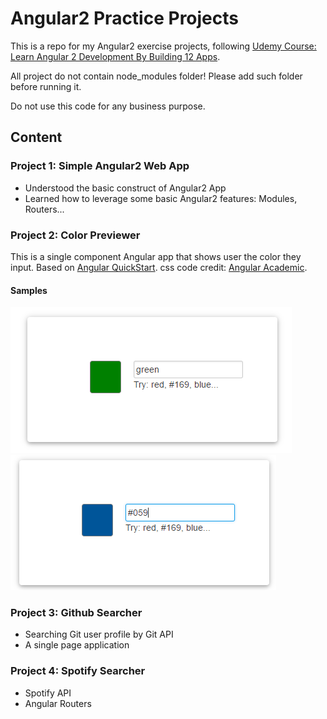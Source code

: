 # Angular2 Practice Projects

This is a repo for my Angular2 exercise projects, following [Udemy Course: Learn Angular 2 Development By Building 12 Apps](https://www.udemy.com/learn-angular-2-development-by-building-10-apps).

All project do not contain node_modules folder! Please add such folder before running it.

Do not use this code for any business purpose.

## Content

### Project 1: Simple Angular2 Web App
- Understood the basic construct of Angular2 App
- Learned how to leverage some basic Angular2 features: Modules, Routers...

### Project 2: Color Previewer
This is a single component Angular app that shows user the color they input. Based on [Angular QuickStart](https://github.com/angular/quickstart).
css code credit: [Angular Academic](https://angular-academy.s3-us-west-1.amazonaws.com/styles/angular-academy-lessons-theme-v1.css).

#### Samples
![sample1](https://github.com/Tempay/tempay.github.io/blob/master/img/color-previewer-1.PNG?raw=true)
![sample2](https://github.com/Tempay/tempay.github.io/blob/master/img/color-previewer-2.PNG?raw=true)

### Project 3: Github Searcher
- Searching Git user profile by Git API
- A single page application

### Project 4: Spotify Searcher
- Spotify API
- Angular Routers

